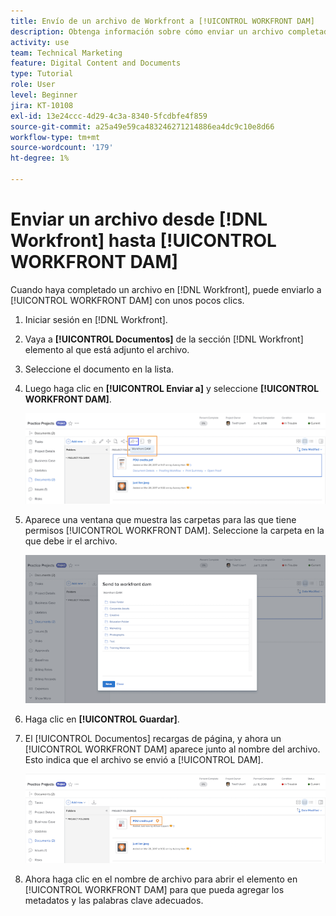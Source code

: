 ```yaml
---
title: Envío de un archivo de Workfront a [!UICONTROL WORKFRONT DAM]
description: Obtenga información sobre cómo enviar un archivo completado en [!DNL Workfront] hasta [!UICONTROL WORKFRONT DAM].
activity: use
team: Technical Marketing
feature: Digital Content and Documents
type: Tutorial
role: User
level: Beginner
jira: KT-10108
exl-id: 13e24ccc-4d29-4c3a-8340-5fcdbfe4f859
source-git-commit: a25a49e59ca483246271214886ea4dc9c10e8d66
workflow-type: tm+mt
source-wordcount: '179'
ht-degree: 1%

---
```


# Enviar un archivo desde [!DNL Workfront] hasta [!UICONTROL WORKFRONT DAM]

Cuando haya completado un archivo en [!DNL Workfront], puede enviarlo a [!UICONTROL WORKFRONT DAM] con unos pocos clics.

1. Iniciar sesión en [!DNL Workfront].
1. Vaya a **[!UICONTROL Documentos]** de la sección [!DNL Workfront] elemento al que está adjunto el archivo.
1. Seleccione el documento en la lista.
1. Luego haga clic en **[!UICONTROL Enviar a]** y seleccione **[!UICONTROL WORKFRONT DAM]**.

   ![Una imagen de la [!UICONTROL Compartir en] icono en [!DNL Workfront]](assets/04-send-to-wrkfront-dam.png)

1. Aparece una ventana que muestra las carpetas para las que tiene permisos [!UICONTROL WORKFRONT DAM]. Seleccione la carpeta en la que debe ir el archivo.

   ![Imagen de la ventana que muestra las carpetas en las que tiene permisos [!UICONTROL WORKFRONT DAM]](assets/05-workfront-dam-folders.png)

1. Haga clic en **[!UICONTROL Guardar]**.
1. El [!UICONTROL Documentos] recargas de página, y ahora un [!UICONTROL WORKFRONT DAM] aparece junto al nombre del archivo. Esto indica que el archivo se envió a [!UICONTROL DAM].

   ![Una imagen de la [!UICONTROL WORKFRONT DAM] icono que aparece junto al nombre del archivo](assets/06-dam-logo.png)

1. Ahora haga clic en el nombre de archivo para abrir el elemento en [!UICONTROL WORKFRONT DAM] para que pueda agregar los metadatos y las palabras clave adecuados.
